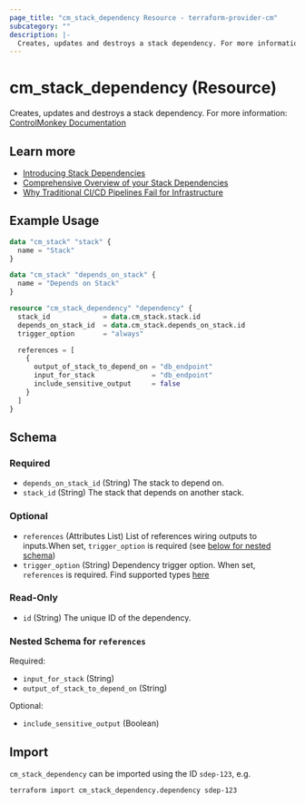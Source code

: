 ```yaml
---
page_title: "cm_stack_dependency Resource - terraform-provider-cm"
subcategory: ""
description: |-
  Creates, updates and destroys a stack dependency. For more information: ControlMonkey Documentation https://docs.controlmonkey.io/main-concepts/stack/stack-dependencies
---
```


# cm_stack_dependency (Resource)

Creates, updates and destroys a stack dependency. For more information: [ControlMonkey Documentation](https://docs.controlmonkey.io/main-concepts/stack/stack-dependencies)

## Learn more

- [Introducing Stack Dependencies](https://controlmonkey.io/news/introducing-stack-dependencies/)
- [Comprehensive Overview of your Stack Dependencies](https://controlmonkey.io/news/gain-comprehensive-overview-of-your-stack-dependencies/)
- [Why Traditional CI/CD Pipelines Fail for Infrastructure](https://controlmonkey.io/blog/why-traditional-ci-cd-fail/)

## Example Usage
```terraform
data "cm_stack" "stack" {
  name = "Stack"
}

data "cm_stack" "depends_on_stack" {
  name = "Depends on Stack"
}

resource "cm_stack_dependency" "dependency" {
  stack_id             = data.cm_stack.stack.id
  depends_on_stack_id  = data.cm_stack.depends_on_stack.id
  trigger_option       = "always"

  references = [
    {
      output_of_stack_to_depend_on = "db_endpoint"
      input_for_stack              = "db_endpoint"
      include_sensitive_output     = false
    }
  ]
}
```

<!-- schema generated by tfplugindocs -->
## Schema

### Required

- `depends_on_stack_id` (String) The stack to depend on.
- `stack_id` (String) The stack that depends on another stack.

### Optional

- `references` (Attributes List) List of references wiring outputs to inputs.When set, `trigger_option` is required (see [below for nested schema](#nestedatt--references))
- `trigger_option` (String) Dependency trigger option. When set, `references` is required. Find supported types [here](https://docs.controlmonkey.io/controlmonkey-api/api-enumerations#stack-dependency-trigger-option-types)

### Read-Only

- `id` (String) The unique ID of the dependency.

<a id="nestedatt--references"></a>
### Nested Schema for `references`

Required:

- `input_for_stack` (String)
- `output_of_stack_to_depend_on` (String)

Optional:

- `include_sensitive_output` (Boolean)

## Import

`cm_stack_dependency` can be imported using the ID `sdep-123`, e.g.

```shell
terraform import cm_stack_dependency.dependency sdep-123
```